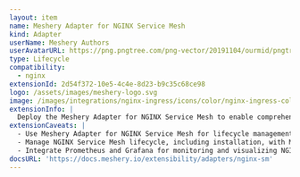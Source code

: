 ```yaml
---
layout: item
name: Meshery Adapter for NGINX Service Mesh
kind: Adapter
userName: Meshery Authors
userAvatarURL: https://png.pngtree.com/png-vector/20191104/ourmid/pngtree-businessman-avatar-cartoon-style-png-image_1953664.jpg
type: Lifecycle
compatibility: 
  - nginx
extensionId: 2d54f372-10e5-4c4e-8d23-b9c35c68ce98
logo: /assets/images/meshery-logo.svg
image: /images/integrations/nginx-ingress/icons/color/nginx-ingress-color.svg
extensionInfo: |
  Deploy the Meshery Adapter for NGINX Service Mesh to enable comprehensive lifecycle management of NGINX service meshes.
extensionCaveats: |
  - Use Meshery Adapter for NGINX Service Mesh for lifecycle management of NGINX Service Mesh deployments.
  - Manage NGINX Service Mesh lifecycle, including installation, with Meshery Adapter for NGINX Service Mesh.
  - Integrate Prometheus and Grafana for monitoring and visualizing NGINX Service Mesh performance metrics.
docsURL: 'https://docs.meshery.io/extensibility/adapters/nginx-sm'
---
```

